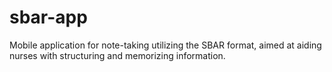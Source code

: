 # sbar-app
Mobile application for note-taking utilizing the SBAR format, aimed at aiding nurses with structuring and memorizing information.
